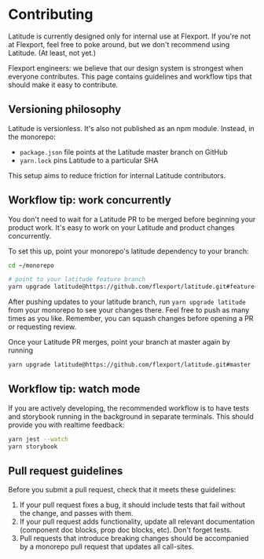 Contributing
============

Latitude is currently designed only for internal use at Flexport. If you're not
at Flexport, feel free to poke around, but we don't recommend using Latitude.
(At least, not yet.)

Flexport engineers: we believe that our design system is strongest when everyone
contributes. This page contains guidelines and workflow tips that should make
it easy to contribute.

## Versioning philosophy
Latitude is versionless. It's also not published as an npm module. Instead,
in the monorepo:

* `package.json` file points at the Latitude master branch on GitHub
* `yarn.lock` pins Latitude to a particular SHA

This setup aims to reduce friction for internal Latitude contributors.

## Workflow tip: work concurrently

You don't need to wait for a Latitude PR to be merged before beginning your
product work. It's easy to work on your Latitude and product changes
concurrently.

To set this up, point your monorepo's latitude dependency to your branch:

```bash
cd ~/monorepo

# point to your latitude feature branch
yarn upgrade latitude@https://github.com/flexport/latitude.git#feature-branch-name
```

After pushing updates to your latitude branch, run `yarn upgrade latitude` from
your monorepo to see your changes there. Feel free to push as many times as you
like. Remember, you can squash changes before opening a PR or requesting review.

Once your Latitude PR merges, point your branch at master again by running

```bash
yarn upgrade latitude@https://github.com/flexport/latitude.git#master
```


## Workflow tip: watch mode

If you are actively developing, the recommended workflow is to have tests and
storybook running in the background in separate terminals. This should provide
you with realtime feedback:

```bash
yarn jest --watch
yarn storybook
```


## Pull request guidelines

Before you submit a pull request, check that it meets these guidelines:

1. If your pull request fixes a bug, it should include tests that fail without
   the change, and passes with them.
2. If your pull request adds functionality, update all relevant documentation
   (component doc blocks, prop doc blocks, etc). Don't forget tests.
3. Pull requests that introduce breaking changes should be accompanied by a
   monorepo pull request that updates all call-sites.

